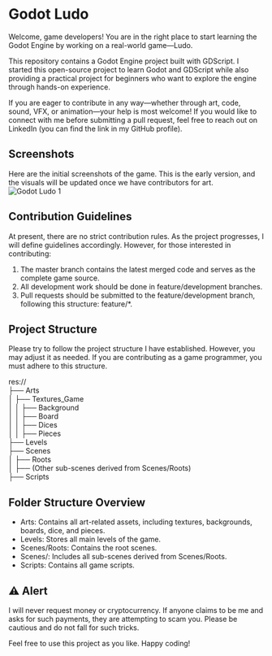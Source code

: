 # Godot Ludo

Welcome, game developers! You are in the right place to start learning the Godot Engine by working on a real-world game—Ludo.

This repository contains a Godot Engine project built with GDScript. I started this open-source project to learn Godot and GDScript while also providing a practical project for beginners who want to explore the engine through hands-on experience.

If you are eager to contribute in any way—whether through art, code, sound, VFX, or animation—your help is most welcome! If you would like to connect with me before submitting a pull request, feel free to reach out on LinkedIn (you can find the link in my GitHub profile).

## Screenshots
Here are the initial screenshots of the game. This is the early version, and the visuals will be updated once we have contributors for art.
![Godot Ludo 1](https://github.com/user-attachments/assets/039e3efb-e5bd-4a4e-a31a-ed12607bd8ba)

## Contribution Guidelines
At present, there are no strict contribution rules. As the project progresses, I will define guidelines accordingly. However, for those interested in contributing:

1. The master branch contains the latest merged code and serves as the complete game source.
2. All development work should be done in feature/development branches.
3. Pull requests should be submitted to the feature/development branch, following this structure: feature/*.

## Project Structure
Please try to follow the project structure I have established. However, you may adjust it as needed. If you are contributing as a game programmer, you must adhere to this structure.

res://  
├── Arts  
│   ├── Textures_Game  
│   │   ├── Background  
│   │   ├── Board  
│   │   ├── Dices  
│   │   ├── Pieces  
├── Levels  
├── Scenes  
│   ├── Roots  
│   ├── (Other sub-scenes derived from Scenes/Roots)  
├── Scripts  

## Folder Structure Overview

* Arts: Contains all art-related assets, including textures, backgrounds, boards, dice, and pieces.
* Levels: Stores all main levels of the game.
* Scenes/Roots: Contains the root scenes.
* Scenes/: Includes all sub-scenes derived from Scenes/Roots.
* Scripts: Contains all game scripts.

## ⚠️ Alert
I will never request money or cryptocurrency. If anyone claims to be me and asks for such payments, they are attempting to scam you. Please be cautious and do not fall for such tricks.

Feel free to use this project as you like. Happy coding!
